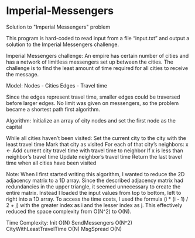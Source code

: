 # Imperial-Messengers
Solution to "Imperial Messengers" problem

This program is hard-coded to read input from a file “input.txt” and output a solution to the Imperial Messengers challenge.

Imperial Messengers challenge:
An empire has certain number of cities and has a network of limitless messengers set up between the cities. The challenge is to find the least amount of time required for all cities to receive the message.

Model:
Nodes - Cities
Edges - Travel time

Since the edges represent travel time, smaller edges could be traversed before larger edges. No limit was given on messengers, so the problem became a shortest path first algorithm.

Algorithm:
Initialize an array of city nodes and set the first node as the capital

While all cities haven’t been visited:
Set the current city to the city with the least travel time
Mark that city as visited
For each of that city’s neighbors:
x <- Add current city travel time with travel time to neighbor
If x is less than neighbor’s travel time
Update neighbor’s travel time
Return the last travel time when all cities have been visited

Note:
When I first started writing this algorithm, I wanted to reduce the 2D adjacency matrix to a 1D array. Since the described adjacency matrix had redundancies in the upper triangle, it seemed unnecessary to create the entire matrix.
Instead I loaded the input values from top to bottom, left to right into a 1D array. To access the time costs, I used the formula (i * (i - 1) / 2 + j) with the greater index as i and the lesser index as j. 
This effectively reduced the space complexity from O(N^2) to O(N).

Time Complexity:
Init                         O(N)
SendMessengers             O(N^2)
CityWithLeastTravelTime     O(N)
MsgSpread                 O(N)
